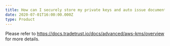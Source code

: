 ```yaml
---
title: How can I securely store my private keys and auto issue documents?
date: 2020-07-01T16:00:00.000Z
type: Product
---
```


Please refer to <https://docs.tradetrust.io/docs/advanced/aws-kms/overview> for more details.